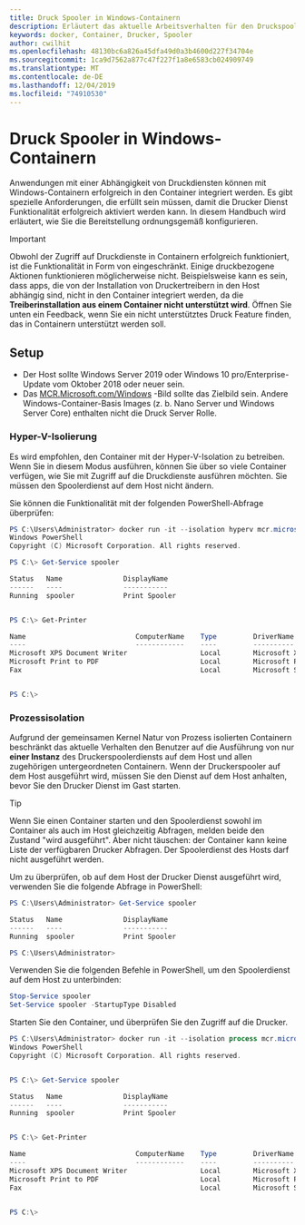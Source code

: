 ```yaml
---
title: Druck Spooler in Windows-Containern
description: Erläutert das aktuelle Arbeitsverhalten für den Druckspoolerdienst in Windows-Containern.
keywords: docker, Container, Drucker, Spooler
author: cwilhit
ms.openlocfilehash: 48130bc6a826a45dfa49d0a3b4600d227f34704e
ms.sourcegitcommit: 1ca9d7562a877c47f227f1a8e6583cb024909749
ms.translationtype: MT
ms.contentlocale: de-DE
ms.lasthandoff: 12/04/2019
ms.locfileid: "74910530"
---
```

# <a name="print-spooler-in-windows-containers"></a>Druck Spooler in Windows-Containern

Anwendungen mit einer Abhängigkeit von Druckdiensten können mit Windows-Containern erfolgreich in den Container integriert werden. Es gibt spezielle Anforderungen, die erfüllt sein müssen, damit die Drucker Dienst Funktionalität erfolgreich aktiviert werden kann. In diesem Handbuch wird erläutert, wie Sie die Bereitstellung ordnungsgemäß konfigurieren.

> [!IMPORTANT]
> Obwohl der Zugriff auf Druckdienste in Containern erfolgreich funktioniert, ist die Funktionalität in Form von eingeschränkt. Einige druckbezogene Aktionen funktionieren möglicherweise nicht. Beispielsweise kann es sein, dass apps, die von der Installation von Druckertreibern in den Host abhängig sind, nicht in den Container integriert werden, da die **Treiberinstallation aus einem Container nicht unterstützt wird**. Öffnen Sie unten ein Feedback, wenn Sie ein nicht unterstütztes Druck Feature finden, das in Containern unterstützt werden soll.

## <a name="setup"></a>Setup

* Der Host sollte Windows Server 2019 oder Windows 10 pro/Enterprise-Update vom Oktober 2018 oder neuer sein.
* Das [MCR.Microsoft.com/Windows](https://hub.docker.com/_/microsoft-windowsfamily-windows) -Bild sollte das Zielbild sein. Andere Windows-Container-Basis Images (z. b. Nano Server und Windows Server Core) enthalten nicht die Druck Server Rolle.

### <a name="hyper-v-isolation"></a>Hyper-V-Isolierung

Es wird empfohlen, den Container mit der Hyper-V-Isolation zu betreiben. Wenn Sie in diesem Modus ausführen, können Sie über so viele Container verfügen, wie Sie mit Zugriff auf die Druckdienste ausführen möchten. Sie müssen den Spoolerdienst auf dem Host nicht ändern.

Sie können die Funktionalität mit der folgenden PowerShell-Abfrage überprüfen:

```PowerShell
PS C:\Users\Administrator> docker run -it --isolation hyperv mcr.microsoft.com/windows:1809 powershell.exe
Windows PowerShell
Copyright (C) Microsoft Corporation. All rights reserved.

PS C:\> Get-Service spooler

Status   Name               DisplayName
------   ----               -----------
Running  spooler            Print Spooler


PS C:\> Get-Printer

Name                           ComputerName    Type         DriverName                PortName        Shared   Published
----                           ------------    ----         ----------                --------        ------   --------
Microsoft XPS Document Writer                  Local        Microsoft XPS Document... PORTPROMPT:     False    False
Microsoft Print to PDF                         Local        Microsoft Print To PDF    PORTPROMPT:     False    False
Fax                                            Local        Microsoft Shared Fax D... SHRFAX:         False    False


PS C:\>
```

### <a name="process-isolation"></a>Prozessisolation

Aufgrund der gemeinsamen Kernel Natur von Prozess isolierten Containern beschränkt das aktuelle Verhalten den Benutzer auf die Ausführung von nur **einer Instanz** des Druckerspoolerdiensts auf dem Host und allen zugehörigen untergeordneten Containern. Wenn der Druckerspooler auf dem Host ausgeführt wird, müssen Sie den Dienst auf dem Host anhalten, bevor Sie den Drucker Dienst im Gast starten.

> [!TIP]
> Wenn Sie einen Container starten und den Spoolerdienst sowohl im Container als auch im Host gleichzeitig Abfragen, melden beide den Zustand "wird ausgeführt". Aber nicht täuschen: der Container kann keine Liste der verfügbaren Drucker Abfragen. Der Spoolerdienst des Hosts darf nicht ausgeführt werden. 

Um zu überprüfen, ob auf dem Host der Drucker Dienst ausgeführt wird, verwenden Sie die folgende Abfrage in PowerShell:

```PowerShell
PS C:\Users\Administrator> Get-Service spooler

Status   Name               DisplayName
------   ----               -----------
Running  spooler            Print Spooler

PS C:\Users\Administrator>
```

Verwenden Sie die folgenden Befehle in PowerShell, um den Spoolerdienst auf dem Host zu unterbinden:

```PowerShell
Stop-Service spooler
Set-Service spooler -StartupType Disabled
```

Starten Sie den Container, und überprüfen Sie den Zugriff auf die Drucker.

```PowerShell
PS C:\Users\Administrator> docker run -it --isolation process mcr.microsoft.com/windows:1809 powershell.exe
Windows PowerShell
Copyright (C) Microsoft Corporation. All rights reserved.


PS C:\> Get-Service spooler

Status   Name               DisplayName
------   ----               -----------
Running  spooler            Print Spooler


PS C:\> Get-Printer

Name                           ComputerName    Type         DriverName                PortName        Shared   Published
----                           ------------    ----         ----------                --------        ------   --------
Microsoft XPS Document Writer                  Local        Microsoft XPS Document... PORTPROMPT:     False    False
Microsoft Print to PDF                         Local        Microsoft Print To PDF    PORTPROMPT:     False    False
Fax                                            Local        Microsoft Shared Fax D... SHRFAX:         False    False


PS C:\>
```